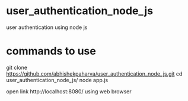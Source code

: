 # user_authentication_node_js
user authentication using node js

# commands to use
git clone https://github.com/abhishekpaharva/user_authentication_node_js.git
cd user_authentication_node_js/
node app.js

open link http://localhost:8080/ using web browser
